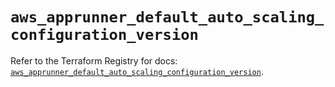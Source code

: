 # `aws_apprunner_default_auto_scaling_configuration_version`

Refer to the Terraform Registry for docs: [`aws_apprunner_default_auto_scaling_configuration_version`](https://registry.terraform.io/providers/hashicorp/aws/5.40.0/docs/resources/apprunner_default_auto_scaling_configuration_version).
